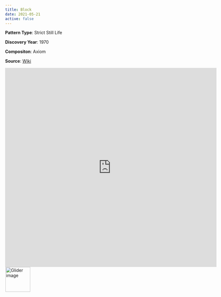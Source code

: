 ```yaml
---
title: Block
date: 2021-05-21
active: false
---
```



**Pattern Type**: Strict Still Life

**Discovery Year**: 1970

**Compositon**: Axiom

**Source**: [Wiki](https://www.conwaylife.com/wiki/Block)
<!--more-->


<p>
<script type="module" src="https://galapagos.netlify.app/database/block/lv-plugin.js"></script></p>
<script src="https://ajax.googleapis.com/ajax/libs/jquery/2.1.1/jquery.min.js"></script>

<div id="iframe_container">
<iframe id="myiframe" width="690" height="650" src="https://galapagos.netlify.app/database/block/test.html" frameborder="0" allow="accelerometer; autoplay; encrypted-media; gyroscope; picture-in-picture" allowfullscreen=""></iframe>
</div>
<script src="https://galapagos.netlify.app/database/block/zoom.js"></script>

<div class="rle"><div class="codebox"><div style="display:none; position: relative; z-index: 1031;">x = 0, y = 0, rule = B3/S23
2o$2o!
#C [[ THEME 6 GRID GRIDMAJOR 0 ZOOM 32.0 ]]
#C [[ COLOR ARROW Purple ARROWSIZE 3 0.1 ARROWALPHA 0.70 ]]
#C [[  ARROW -2 3 3 3 32  ]]
#C [[ COLOR ARROW Cyan ARROWSIZE 3 0.1 ARROWALPHA 0.70 ]]
#C [[  ARROW 3 3 3 -2 32  ]]
#C [[ COLOR ARROW Yellow ARROWSIZE 3 0.1 ARROWALPHA 0.70 ]]
#C [[  ARROW 3 -2 -2 -2 32  ]]
#C [[ COLOR ARROW Brown ARROWSIZE 3 0.1 ARROWALPHA 0.70 ]]
#C [[  ARROW -2 -2 -2 3 32  ]]
#C [[ COLOR LABEL Green LABELSIZE 40  LABELALPHA 0.70 ]]
#C [[ LABEL 0 -3 32 "Block" ]]
</code></div></div><canvas width="760" height="560" style="margin-left:1px; position: relative; z-index: 1031;"><noscript> <a href="https://www.conwaylife.com/wiki/File:Glider.png" class="image" title="Glider image"><img alt="Glider image" src="https://www.conwaylife.com/w/images/7/79/Glider.png" decoding="async" width="81" height="81" /></a> </noscript></canvas></div>
